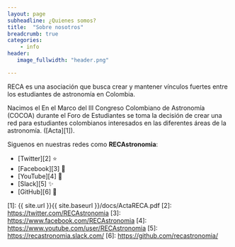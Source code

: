```yaml
---
layout: page
subheadline: ¿Quienes somos?
title:  "Sobre nosotros"
breadcrumb: true
categories:
    - info
header:
   image_fullwidth: "header.png"

---
```


RECA es una asociación que busca crear y mantener vínculos fuertes entre los estudiantes de astronomía en Colombia.

Nacimos el En el Marco del III Congreso Colombiano de Astronomía (COCOA) durante el Foro de Estudiantes se toma la decisión de crear una red para estudiantes colombianos interesados en las diferentes áreas de la astronomía. ([Acta][1]).

<!--
El comité actual lo conformamos: 
...Insertar foto de los nuevos
-->

Siguenos en nuestras redes como **RECAstronomia**:

* [Twitter][2] :star:
* [Facebook][3] :stars:
* [YouTube][4] :star2:
* [Slack][5] :sparkles:
* [GitHub][6] :dizzy:

 [1]: {{ site.url }}{{ site.baseurl }}/docs/ActaRECA.pdf
 [2]: https://twitter.com/RECAstronomia
 [3]: https://www.facebook.com/RECAstronomia
 [4]: https://www.youtube.com/user/RECAstronomia
 [5]: https://recastronomia.slack.com/
 [6]: https://github.com/recastronomia/